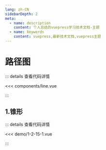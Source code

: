 ```yaml
---
lang: zh-CN
sidebarDepth: 2
meta:
  - name: description
    content: 个人总结的vuepress学习技术文档-主题
  - name: keywords
    content: vuepress,最新技术文档,vuepress主题
---
```


# 路径图

::: details 查看代码详情

<<< components/line.vue

:::

## 1.锥形

  <Container url="http://localhost:8090/resume/?type=echarts&name=1-2-15-1.vue" />

::: details 查看代码详情

<<< demo/1-2-15-1.vue

:::
